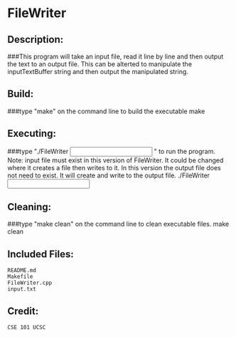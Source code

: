 # FileWriter

## Description: 
	
###This program will take an input file, read it line by line and then output the text to an output file. This can be alterted to manipulate the inputTextBuffer string and then output the manipulated string.

## Build: 

###type "make" on the command line to build the executable
	make

## Executing: 

###type "./FileWriter <input file> <output file>" to run the program. Note: input file must exist in this version of FileWriter. It could be changed where it creates a file then writes to it. In this version the output file does not need  to exist. It will create and write to the output file.
	./FileWriter <input file> <output file>
## Cleaning: 

###type "make clean" on the command line to clean executable files.
	make clean

## Included Files:
	README.md
	Makefile
	FileWriter.cpp
	input.txt

## Credit:
	CSE 101 UCSC
